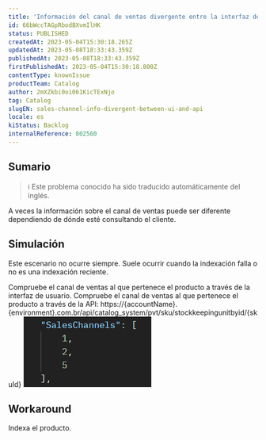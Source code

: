 ```yaml
---
title: 'Información del canal de ventas divergente entre la interfaz de usuario y la API'
id: 66bWccTAGpRbodBXvmIlHK
status: PUBLISHED
createdAt: 2023-05-04T15:30:18.265Z
updatedAt: 2023-05-08T18:33:43.359Z
publishedAt: 2023-05-08T18:33:43.359Z
firstPublishedAt: 2023-05-04T15:30:18.800Z
contentType: knownIssue
productTeam: Catalog
author: 2mXZkbi0oi061KicTExNjo
tag: Catalog
slugEN: sales-channel-info-divergent-between-ui-and-api
locale: es
kiStatus: Backlog
internalReference: 802560
---
```


## Sumario

>ℹ️ Este problema conocido ha sido traducido automáticamente del inglés.


A veces la información sobre el canal de ventas puede ser diferente dependiendo de dónde esté consultando el cliente.


##

## Simulación


Este escenario no ocurre siempre. Suele ocurrir cuando la indexación falla o no es una indexación reciente.

Compruebe el canal de ventas al que pertenece el producto a través de la interfaz de usuario.
Compruebe el canal de ventas al que pertenece el producto a través de la API:
https://{accountName}.{environment}.com.br/api/catalog_system/pvt/sku/stockkeepingunitbyid/{skuId}
 ![](https://raw.githubusercontent.com/vtexdocs/known-issues/refs/heads/main/docs/es/known-issues/Catalog/informacion-del-canal-de-ventas-divergente-entre-la-interfaz-de-usuario-y-la-api_1.png)



##

## Workaround


Indexa el producto.





